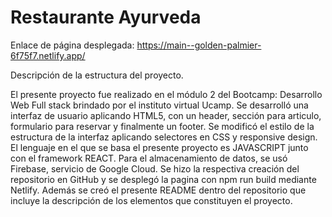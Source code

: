 # Restaurante Ayurveda

Enlace de página desplegada: https://main--golden-palmier-6f75f7.netlify.app/

Descripción de la estructura del proyecto.

El presente proyecto fue realizado en el módulo 2 del Bootcamp: Desarrollo Web Full stack brindado por el instituto virtual Ucamp. Se desarrolló una interfaz de usuario aplicando HTML5, con un header, sección para articulo, formulario para reservar y finalmente un footer. Se modificó el estilo de la estructura de la interfaz aplicando selectores en CSS y responsive design. El lenguaje en el que se basa el presente proyecto es JAVASCRIPT junto con el framework REACT. Para el almacenamiento de datos, se usó Firebase, servicio de Google Cloud. Se hizo la respectiva creación del repositorio en GitHub y se desplegó la pagina con npm run build mediante Netlify. Además se creó el presente README dentro del repositorio que incluye la descripción de los elementos que constituyen el proyecto.

